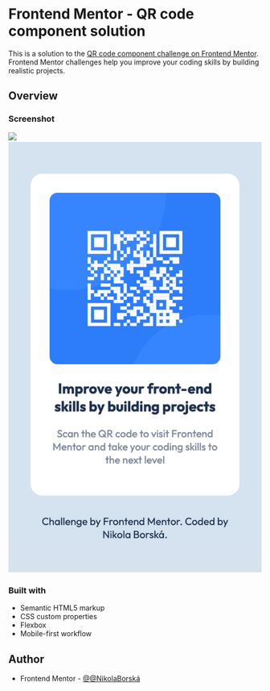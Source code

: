 # Frontend Mentor - QR code component solution

This is a solution to the [QR code component challenge on Frontend Mentor](https://www.frontendmentor.io/challenges/qr-code-component-iux_sIO_H). Frontend Mentor challenges help you improve your coding skills by building realistic projects. 

## Overview

### Screenshot

![](./screenshot1.png)
![](./screenshot2.png)

### Built with

- Semantic HTML5 markup
- CSS custom properties
- Flexbox
- Mobile-first workflow

## Author

- Frontend Mentor - [@@NikolaBorská](https://www.frontendmentor.io/profile/yourusername)

